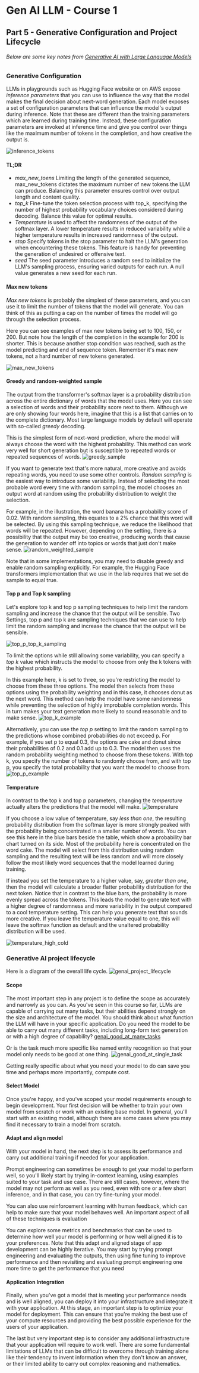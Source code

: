 # Gen AI LLM - Course 1
## Part 5 - Generative Configuration and Project Lifecycle

###### Below are some key notes from [Generative AI with Large Language Models](https://www.coursera.org/learn/generative-ai-with-llms)

### Generative Configuration
LLMs in playgrounds such as Hugging Face website or on AWS expose *inference parameters* that you can use to influence the way that the model makes the final decision about next-word generation. 
Each model exposes a set of configuration parameters that can influence the model's output during inference. Note that these are different than the training parameters which are learned during training time. Instead, these configuration parameters are invoked at inference time and give you control over things like the maximum number of tokens in the completion, and how creative the output is.

![inference_tokens](../../images/inference_tokens.png)

#### TL;DR
 - *max_new_toens* Limiting the length of the generated sequence, max_new_tokens dictates the maximum number of new tokens the LLM can produce. Balancing this parameter ensures control over output length and content quality.
 - *top_k* Fine-tune the token selection process with top_k, specifying the number of highest probability vocabulary choices considered during decoding. Balance this value for optimal results. 
 - *Temperature* is used to affect the randomness of the output of the softmax layer. A lower temperature results in reduced variability while a higher temperature results in increased randomness of the output.
- *stop* Specify tokens in the stop parameter to halt the LLM's generation when encountering these tokens. This feature is handy for preventing the generation of undesired or offensive text.
- *seed* The seed parameter introduces a random seed to initialize the LLM's sampling process, ensuring varied outputs for each run. A null value generates a new seed for each run.


#### Max new tokens
*Max new tokens* is probably the simplest of these parameters, and you can use it to limit the number of tokens that the model will generate. You can think of this as putting a cap on the number of times the model will go through the selection process. 

Here you can see examples of max new tokens being set to 100, 150, or 200. But note how the length of the completion in the example for 200 is shorter. This is because another stop condition was reached, such as the model predicting and end of sequence token. Remember it's max new tokens, not a hard number of new tokens generated.

![max_new_tokens](../../images/max_new_tokens.png)


#### Greedy and random-weighted sample
The output from the transformer's softmax layer is a probability distribution across the entire dictionary of words that the model uses. Here you can see a selection of words and their probability score next to them. Although we are only showing four words here, imagine that this is a list that carries on to the complete dictionary. Most large language models by default will operate with so-called *greedy* decoding. 

This is the simplest form of next-word prediction, where the model will always choose the word with the highest probability. This method can work very well for short generation but is susceptible to repeated words or repeated sequences of words.
![greedy_sample](../../images/greedy_sample.png)

If you want to generate text that's more natural, more creative and avoids repeating words, you need to use some other controls. *Random sampling* is the easiest way to introduce some variability. Instead of selecting the most probable word every time with random sampling, the model chooses an output word at random using the probability distribution to weight the selection. 

For example, in the illustration, the word banana has a probability score of 0.02. With random sampling, this equates to a 2% chance that this word will be selected. By using this sampling technique, we reduce the likelihood that words will be repeated. However, depending on the setting, there is a possibility that the output may be too creative, producing words that cause the generation to wander off into topics or words that just don't make sense. 
![random_weighted_sample](../../images/random_weighted_sample.png)

Note that in some implementations, you may need to disable greedy and enable random sampling explicitly. For example, the Hugging Face transformers implementation that we use in the lab requires that we set do sample to equal true.


#### Top p and Top k sampling
Let's explore top k and top p sampling techniques to help limit the random sampling and increase the chance that the output will be sensible. Two Settings, top p and top k are sampling techniques that we can use to help limit the random sampling and increase the chance that the output will be sensible. 


![top_p_top_k_sampling](../../images/top_p_top_k_sampling.png)

To limit the options while still allowing some variability, you can specify a *top k* value which instructs the model to choose from only the k tokens with the highest probability. 

In this example here, k is set to three, so you're restricting the model to choose from these three options. The model then selects from these options using the probability weighting and in this case, it chooses donut as the next word. This method can help the model have some randomness while preventing the selection of highly improbable completion words. This in turn makes your text generation more likely to sound reasonable and to make sense. 
![top_k_example](../../images/top_k_example.png)



Alternatively, you can use the *top p* setting to limit the random sampling to the predictions whose combined probabilities do not exceed p. For example, if you set p to equal 0.3, the options are cake and donut since their probabilities of 0.2 and 0.1 add up to 0.3. The model then uses the random probability weighting method to choose from these tokens. With top k, you specify the number of tokens to randomly choose from, and with top p, you specify the total probability that you want the model to choose from. 
![top_p_example](../../images/top_p_example.png)


#### Temperature
In contrast to the top k and top p parameters, changing the *temperature* actually alters the predictions that the model will make. 
![temperature](../../images/temperature.png)


If you choose a low value of temperature, say *less than one*, the resulting probability distribution from the softmax layer is more strongly peaked with the probability being concentrated in a smaller number of words. You can see this here in the blue bars beside the table, which show a probability bar chart turned on its side. Most of the probability here is concentrated on the word cake. The model will select from this distribution using random sampling and the resulting text will be less random and will more closely follow the most likely word sequences that the model learned during training. 


If instead you set the temperature to a higher value, say, *greater than one*, then the model will calculate a broader flatter probability distribution for the next token. Notice that in contrast to the blue bars, the probability is more evenly spread across the tokens. This leads the model to generate text with a higher degree of randomness and more variability in the output compared to a cool temperature setting. This can help you generate text that sounds more creative. If you leave the temperature value equal to one, this will leave the softmax function as default and the unaltered probability distribution will be used.

![temperature_high_cold](../../temperature_high_cold.png)



### Generative AI project lifecycle

Here is a diagram of the overall life cycle.
![genai_project_lifecycle](../../images/genai_project_lifecycle.png)

#### Scope
The most important step in any project is to define the scope as accurately and narrowly as you can. As you've seen in this course so far, LLMs are capable of carrying out many tasks, but their abilities depend strongly on the size and architecture of the model. You should think about what function the LLM will have in your specific application. Do you need the model to be able to carry out many different tasks, including long-form text generation or with a high degree of capability?
[genai_good_at_many_tasks](../../images/genai_good_at_many_tasks.png)


Or is the task much more specific like named entity recognition so that your model only needs to be good at one thing. 
![genai_good_at_single_task](../../images/genai_good_at_single_task.png)

Getting really specific about what you need your model to do can save you time and perhaps more importantly, compute cost.


#### Select Model
Once you're happy, and you've scoped your model requirements enough to begin development. Your first decision will be whether to train your own model from scratch or work with an existing base model. In general, you'll start with an existing model, although there are some cases where you may find it necessary to train a model from scratch. 


#### Adapt and align model
With your model in hand, the next step is to assess its performance and carry out additional training if needed for your application.

Prompt engineering can sometimes be enough to get your model to perform well, so you'll likely start by trying in-context learning, using examples suited to your task and use case. There are still cases, however, where the model may not perform as well as you need, even with one or a few short inference, and in that case, you can try fine-tuning your model. 

You can also use reinforcement learning with human feedback, which can help to make sure that your model behaves well. An important aspect of all of these techniques is evaluation

You can explore some metrics and benchmarks that can be used to determine how well your model is performing or how well aligned it is to your preferences. Note that this adapt and aligned stage of app development can be highly iterative. You may start by trying prompt engineering and evaluating the outputs, then using fine tuning to improve performance and then revisiting and evaluating prompt engineering one more time to get the performance that you need


#### Application Integration
Finally, when you've got a model that is meeting your performance needs and is well aligned, you can deploy it into your infrastructure and integrate it with your application. At this stage, an important step is to optimize your model for deployment. This can ensure that you're making the best use of your compute resources and providing the best possible experience for the users of your application. 

The last but very important step is to consider any additional infrastructure that your application will require to work well. There are some fundamental limitations of LLMs that can be difficult to overcome through training alone like their tendency to invent information when they don't know an answer, or their limited ability to carry out complex reasoning and mathematics.


